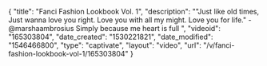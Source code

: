 {
    "title": "Fanci Fashion Lookbook Vol. 1",
    "description": "\"Just like old times, Just wanna love you right. Love you with all my might. Love you for life.\" - @marshaambrosius Simply because me heart is full ",
    "videoid": "165303804",
    "date_created": "1530221821",
    "date_modified": "1546466800",
    "type": "captivate",
    "layout": "video",
    "url": "\/v\/fanci-fashion-lookbook-vol-1\/165303804"
}